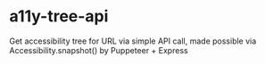 # a11y-tree-api
Get accessibility tree for URL via simple API call, made possible via Accessibility.snapshot() by Puppeteer + Express
